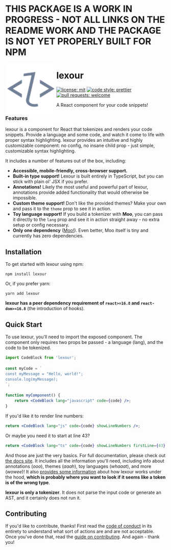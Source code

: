 # THIS PACKAGE IS A WORK IN PROGRESS - NOT ALL LINKS ON THE README WORK AND THE PACKAGE IS NOT YET PROPERLY BUILT FOR NPM

<img src="images/lexour.svg" height="160px" align="left" />

# lexour

[![license: mit](https://img.shields.io/badge/license-MIT-blue)][license]
[![code style: prettier](https://img.shields.io/badge/code_style-prettier-ff69b4.svg)][prettier]
[![pull requests: welcome](https://img.shields.io/badge/PRs-welcome-brightgreen)][pull_requests]

[license]: ./LICENSE
[prettier]: https://github.com/prettier/prettier
[pull_requests]: https://github.com/JaimeGensler/lexour.js/pulls

A React component for your code snippets!

### Features

lexour is a component for React that tokenizes and renders your code snippets.
Provide a language and some code, and watch it come to life with proper syntax
highlighting. lexour provides an intuitive and highly customizable component: no
config, no insane child prop - just simple, customizable syntax highlighting.

It includes a number of features out of the box, including:

-   **Accessible, mobile-friendly, cross-browser support.**
-   **Built-in type support!** Lexour is built entirely in TypeScript, but you
    can stick with plain ol' JSX if you prefer.
-   **Annotations!** Likely the most useful and powerful part of lexour,
    annotations provide added functionality that would otherwise be impossible.
-   **Custom theme support!** Don't like the provided themes? Make your own and
    pass it to the `theme` prop to see it in action.
-   **Toy language support!** If you build a tokenizer with **Moo**, you can
    pass it directly to the `lang` prop and see it in action straight away - no
    extra setup or config necessary.
-   **Only one dependency** ([Moo!][moo]). Even better, Moo itself is tiny and
    currently has zero dependencies.

## Installation

To get started with lexour using npm:

```
npm install lexour
```

Or, if you prefer yarn:

```
yarn add lexour
```

**lexour has a peer dependency requirement of `react>=16.8` and
`react-dom>=16.8`** (the introduction of hooks).

## Quick Start

To use lexour, you'll need to import the exposed component. The component only
requires two props be passed - a language (lang), and the code to be tokenized.

```jsx
import CodeBlock from 'lexour';

const myCode = `
const myMessage = "Hello, world!";
console.log(myMessage);
`;

function myComponent() {
    return <CodeBlock lang="javascript" code={code} />;
}
```

If you'd like it to render line numbers:

```jsx
return <CodeBlock lang="js" code={code} showLineNumbers />;
```

Or maybe you need it to start at line 43?

```jsx
return <CodeBlock lang="ts" code={code} showLineNumbers firstLine={43} />;
```

And those are just the very basics. For full documentation, please check out
[the docs site][docs]. It includes all the information you'll need, including
info about annotations (_ooo_), themes (_aaah_), toy languages (_whaaat_), and
more (_wowee_)! It also [provides some information][lexer_explanation] about how
lexour works under the hood, **which is probably where you want to look if it
seems like a token is of the wrong type**.

**lexour is only a tokenizer**. It does not parse the input code or generate an
AST, and it certainly does not run it.

## Contributing

If you'd like to contribute, thanks! First read the [code of conduct][conduct]
in its entirety to understand what sort of actions are and are not acceptable.
Once you've done that, read the [guide on contributing][contributing]. And
again - thank you!

[moo]: https://github.com/no-context/moo
[docs]: ./README.md
[conduct]: ./CODE_OF_CONDUCT.md
[contributing]: ./README.md
[lexer_explanation]: ./README.md
